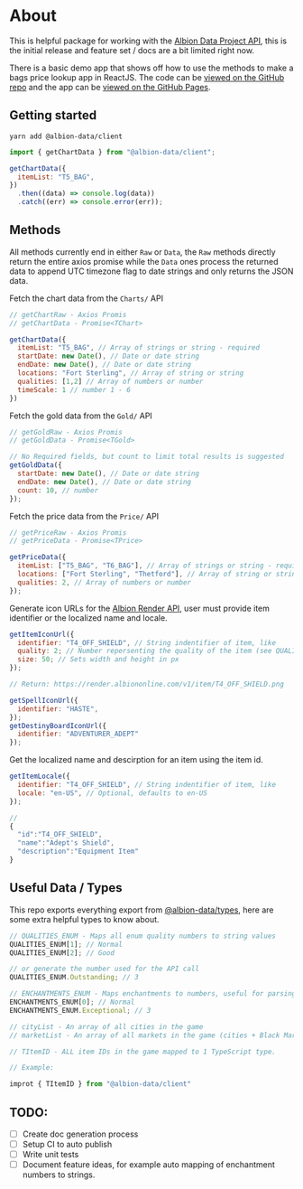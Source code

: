 # About

This is helpful package for working with the [Albion Data Project API](), this is the initial release and feature set / docs are a bit limited right now.

There is a basic demo app that shows off how to use the methods to make a bags price lookup app in ReactJS. The code can be [viewed on the GitHub repo](https://github.com/tastypackets/albion-data-client/tree/main/packages/example-app) and the app can be [viewed on the GitHub Pages](https://tastypackets.github.io/albion-data-client/).

## Getting started

```
yarn add @albion-data/client
```

```javascript
import { getChartData } from "@albion-data/client";

getChartData({
  itemList: "T5_BAG",
})
  .then((data) => console.log(data))
  .catch((err) => console.error(err));
```

## Methods

All methods currently end in either `Raw` or `Data`, the `Raw` methods directly return the entire axios promise while the `Data` ones process the returned data to append UTC timezone flag to date strings and only returns the JSON data.

Fetch the chart data from the `Charts/` API

```javascript
// getChartRaw - Axios Promis
// getChartData - Promise<TChart>

getChartData({
  itemList: "T5_BAG", // Array of strings or string - required
  startDate: new Date(), // Date or date string
  endDate: new Date(), // Date or date string
  locations: "Fort Sterling", // Array of string or string
  qualities: [1,2] // Array of numbers or number
  timeScale: 1 // number 1 - 6
})
```

Fetch the gold data from the `Gold/` API

```javascript
// getGoldRaw - Axios Promis
// getGoldData - Promise<TGold>

// No Required fields, but count to limit total results is suggested
getGoldData({
  startDate: new Date(), // Date or date string
  endDate: new Date(), // Date or date string
  count: 10, // number
});
```

Fetch the price data from the `Price/` API

```javascript
// getPriceRaw - Axios Promis
// getPriceData - Promise<TPrice>

getPriceData({
  itemList: ["T5_BAG", "T6_BAG"], // Array of strings or string - required
  locations: ["Fort Sterling", "Thetford"], // Array of string or string
  qualities: 2, // Array of numbers or number
});
```

Generate icon URLs for the [Albion Render API](https://wiki.albiononline.com/wiki/API:Render_service), user must provide item identifier or the localized name and locale.

```javascript
getItemIconUrl({
  identifier: "T4_OFF_SHIELD", // String indentifier of item, like
  quality: 2; // Number repersenting the quality of the item (see QUALITIES_ENUM)
  size: 50; // Sets width and height in px
});

// Return: https://render.albiononline.com/v1/item/T4_OFF_SHIELD.png

getSpellIconUrl({
  identifier: "HASTE",
});
getDestinyBoardIconUrl({
  identifier: "ADVENTURER_ADEPT"
});
```

Get the localized name and descirption for an item using the item id.

```javascript
getItemLocale({
  identifier: "T4_OFF_SHIELD", // String indentifier of item, like
  locale: "en-US", // Optional, defaults to en-US
});

//
{
  "id":"T4_OFF_SHIELD",
  "name":"Adept's Shield",
  "description":"Equipment Item"
}
```

## Useful Data / Types

This repo exports everything export from [@albion-data/types](https://www.npmjs.com/package/@albion-data/types), here are some extra helpful types to know about.

```javascript
// QUALITIES_ENUM - Maps all enum quality numbers to string values
QUALITIES_ENUM[1]; // Normal
QUALITIES_ENUM[2]; // Good

// or generate the number used for the API call
QUALITIES_ENUM.Outstanding; // 3

// ENCHANTMENTS_ENUM - Maps enchantments to numbers, useful for parsing the API resaponse
ENCHANTMENTS_ENUM[0]; // Normal
ENCHANTMENTS_ENUM.Exceptional; // 3

// cityList - An array of all cities in the game
// marketList - An array of all markets in the game (cities + Black Market right now)

// TItemID - ALL item IDs in the game mapped to 1 TypeScript type.

// Example:

improt { TItemID } from "@albion-data/client"
```

## TODO:

- [ ] Create doc generation process
- [ ] Setup CI to auto publish
- [ ] Write unit tests
- [ ] Document feature ideas, for example auto mapping of enchantment numbers to strings.
